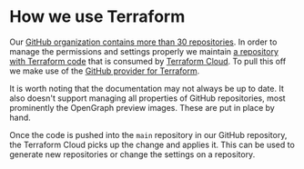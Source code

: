# How we use Terraform

Our [GitHub organization contains more than 30 repositories](github.md). In order to manage the permissions and settings properly we maintain [a repository with Terraform code](https://github.com/ContainerSSH/github-terraform) that is consumed by [Terraform Cloud](https://terraform.io). To pull this off we make use of the [GitHub provider for Terraform](https://github.com/integrations/terraform-provider-github).

It is worth noting that the documentation may not always be up to date. It also doesn't support managing all properties of GitHub repositories, most prominently the OpenGraph preview images. These are put in place by hand.

Once the code is pushed into the `main` repository in our GitHub repository, the Terraform Cloud picks up the change and applies it. This can be used to generate new repositories or change the settings on a repository.